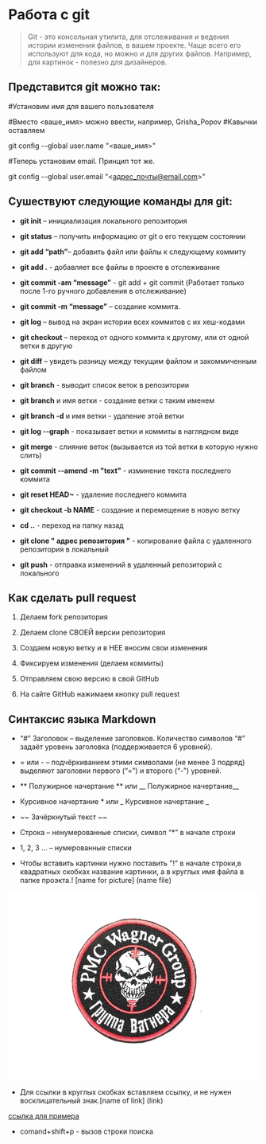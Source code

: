 # Работа с git

>Git - это консольная утилита, для отслеживания и ведения истории изменения файлов, в вашем проекте. Чаще всего его используют для кода, но можно и для других файлов. Например, для картинок - полезно для дизайнеров.

## Представится git можно так:

#Установим имя для вашего пользователя

#Вместо <ваше_имя> можно ввести, например, Grisha_Popov
#Кавычки оставляем

git config --global user.name "<ваше_имя>"

#Теперь установим email. Принцип тот же.

git config --global user.email "<адрес_почты@email.com>"

## **Сушествуют следующие команды для git:**

*	**git init** – инициализация локального репозитория

*	**git status** – получить информацию от git о его текущем 
состоянии

*	**git add “path”**– добавить файл или файлы к следующему коммиту

* **git add .** - добавляет все файлы в проекте в отслеживание

*	**git commit -am “message”** - git add + git commit (Работает только после 1-го ручного добавления в отслеживание)

*	**git commit -m “message”** – создание коммита.

*	**git log** – вывод на экран истории всех коммитов с их 
хеш-кодами

*	**git checkout** – переход от одного коммита к другому, или от одной ветки в другую

*	**git diff** – увидеть разницу между текущим файлом и закоммиченным файлом

* **git branch** - выводит список веток в репозитории

* **git branch** и имя ветки - создание ветки с таким именем

* **git branch -d**  и имя ветки - удаление этой ветки

* **git log --graph** - показывает ветки и коммиты в наглядном виде

* **git merge** - слияние веток (вызывается из той ветки в которую нужно слить)

* **git commit --amend -m "text"** - изминение текста последнего коммита

* **git reset HEAD~** - удаление последнего коммита

* **git checkout -b NAME** - создание и перемещение в новую ветку
*  **cd ..**  - переход на папку назад

* **git clone " адрес репозитория "** - копирование файла с удаленного репозитория в локальный  

* **git push** - отправка изменений в удаленный репозиторий с локального



## **Как сделать pull request**

1. Делаем fork репозитория

2. Делаем clone СВОЕЙ версии репозитория

3. Создаем новую ветку и в НЕЕ вносим свои изменения

4.  Фиксируем изменения (делаем коммиты)
5. Отправляем свою версию в свой GitHub

6. На сайте GitHub нажимаем кнопку pull request


## **Cинтаксис языка Markdown**

 * “#” Заголовок – выделение заголовков.
  Количество символов “#” задаёт уровень заголовка  (поддерживается 6 уровней).


*	= или - – подчёркиванием этими символами (не менее 3 подряд) выделяют заголовки  первого (“=”) и второго (“-”) уровней.

*	** Полужирное начертание ** или __ Полужирное начертание__


*	 Курсивное начертание * или _ Курсивное начертание _


* ~~ Зачёркнутый текст ~~


* Строка – ненумерованные списки, символ “*” в начале строки


*	1, 2, 3 … – нумерованные списки

* Чтобы вставить картинки нужно поставить "!" в начале строки,в квадратных скобках название картинки, а в круглых имя файла в папке проэкта.! [name for picture] (name file)

![картинка для примера](29641_big.jpg)

* Для ссылки в круглых скобках вставляем ссылку, и не нужен восклицательный знак.[name of link] (link)

[ссылка для примера](https://habr.com/ru/articles/541258/)


* comand+shift+p - вызов строки поиска




